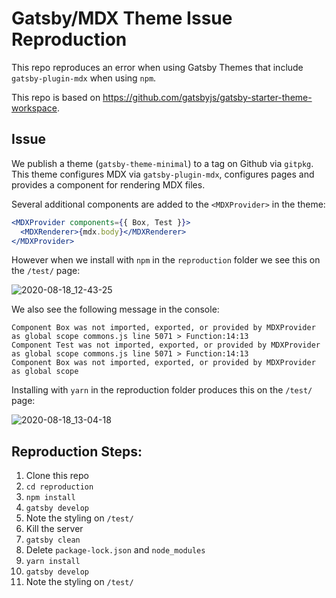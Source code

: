 # Gatsby/MDX Theme Issue Reproduction

This repo reproduces an error when using Gatsby Themes that include `gatsby-plugin-mdx` when using `npm`.

This repo is based on https://github.com/gatsbyjs/gatsby-starter-theme-workspace.

## Issue

We publish a theme (`gatsby-theme-minimal`) to a tag on Github via `gitpkg`. This theme configures MDX via `gatsby-plugin-mdx`, configures pages and provides a component for rendering MDX files.

Several additional components are added to the `<MDXProvider>` in the theme:

```jsx
<MDXProvider components={{ Box, Test }}>
  <MDXRenderer>{mdx.body}</MDXRenderer>
</MDXProvider>
```

However when we install with `npm` in the `reproduction` folder we see this on the `/test/` page:

![2020-08-18_12-43-25](https://user-images.githubusercontent.com/378557/90558506-0888b900-e151-11ea-9ef1-6885bc044cbb.png)

We also see the following message in the console:

```
Component Box was not imported, exported, or provided by MDXProvider as global scope commons.js line 5071 > Function:14:13
Component Test was not imported, exported, or provided by MDXProvider as global scope commons.js line 5071 > Function:14:13
Component Box was not imported, exported, or provided by MDXProvider as global scope
```

Installing with `yarn` in the reproduction folder produces this on the `/test/` page:

![2020-08-18_13-04-18](https://user-images.githubusercontent.com/378557/90560069-661e0500-e153-11ea-9bfa-281e40320d88.png)

## Reproduction Steps:

1. Clone this repo
2. `cd reproduction`
3. `npm install`
4. `gatsby develop`
5. Note the styling on `/test/`
6. Kill the server
7. `gatsby clean`
8. Delete `package-lock.json` and `node_modules`
9. `yarn install`
10. `gatsby develop`
11. Note the styling on `/test/`
